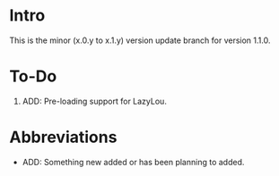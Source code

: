 # Intro
This is the minor (x.0.y to x.1.y) version update branch for version 1.1.0.

# To-Do
1. ADD: Pre-loading support for LazyLou.

# Abbreviations
+ ADD: Something new added or has been planning to added.
